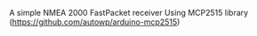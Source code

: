 A simple NMEA 2000 FastPacket receiver
Using MCP2515 library (https://github.com/autowp/arduino-mcp2515)
